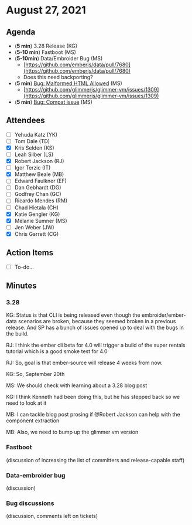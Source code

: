 # August 27, 2021

## Agenda

- (**5 min**) 3.28 Release (KG)
- (**5-10 min**) Fastboot (MS)
- (**5-10min**) Data/Embroider Bug (MS)
    - [https://github.com/emberjs/data/pull/7680](https://github.com/emberjs/data/pull/7680)
    - Does this need backporting?
- (**5 min**) [Bug: Malformed HTML Allowed](https://github.com/emberjs/ember.js/issues/19703) (MS)
    - [https://github.com/glimmerjs/glimmer-vm/issues/1309](https://github.com/glimmerjs/glimmer-vm/issues/1309)
- (**5 min**) [Bug: Compat issue](https://github.com/emberjs/ember.js/issues/19700) (MS)

## Attendees

- [ ]  Yehuda Katz (YK)
- [ ]  Tom Dale (TD)
- [x]  Kris Selden (KS)
- [ ]  Leah Silber (LS)
- [x]  Robert Jackson (RJ)
- [ ]  Igor Terzic (IT)
- [x]  Matthew Beale (MB)
- [ ]  Edward Faulkner (EF)
- [ ]  Dan Gebhardt (DG)
- [ ]  Godfrey Chan (GC)
- [ ]  Ricardo Mendes (RM)
- [ ]  Chad Hietala (CH)
- [x]  Katie Gengler (KG)
- [x]  Melanie Sumner (MS)
- [ ]  Jen Weber (JW)
- [x]  Chris Garrett (CG)

## Action Items

- [ ]  To-do...

## Minutes

### 3.28

KG: Status is that CLI is being released even though the embroider/ember-data scenarios are broken, because they seemed broken in a previous release. And SP has a bunch of issues opened up to deal with the bugs in the build.

RJ: I think the ember cli beta for 4.0 will trigger a build of the super rentals tutorial which is a good smoke test for 4.0

RJ: So, goal is that ember-source will release 4 weeks from now.

KG: So, September 20th

MS: We should check with learning about a 3.28 blog post

KG: I think Kenneth had been doing this, but he has stepped back so we need to look at it

MB: I can tackle blog post prosing if @Robert Jackson can help with the component extraction

MB: Also, we need to bump up the glimmer vm version

### Fastboot

(discussion of increasing the list of committers and release-capable staff)

### Data-embroider bug

(discussion)

### Bug discussions

(discussion, comments left on tickets)
